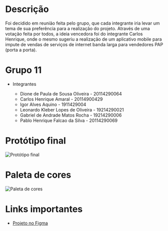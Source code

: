 # Descrição

Foi decidido em reunião feita pelo grupo, que cada integrante iria levar um tema de sua preferência para a realização do projeto. Através de uma votação feita por todos, a ideia vencedora foi do integrante Carlos Henrique, onde o mesmo sugeriu a realização de um aplicativo mobile para impute de vendas de serviços de internet banda larga para vendedores PAP (porta a porta).

# Grupo 11
* Integrantes

   - Dione de Paula de Sousa Oliveira - 20114290064
   - Carlos Henrique Amaral - 20114900429
   - Igor Alves Aquino - 1911429004
   - Leonardo Kleber Lopes de Oliveira - 19214290021
   - Gabriel de Andrade Matos Rocha - 19214290006
   - Pablo Henrique Falcao da Silva - 20114290069

<h1 align="left">Protótipo final</h1>

![Protótipo final](https://user-images.githubusercontent.com/61297882/134259243-bc33ffcf-e068-44b8-9323-9c42cdd1a31f.png)

# Paleta de cores

![Paleta de cores](https://user-images.githubusercontent.com/61297882/134259162-ead17f25-2944-4486-80a8-eedeba888f31.png)

# Links importantes

- [Projeto no Figma](https://www.figma.com/file/aThg9Ebolu2kepnjvP0eMl/Untitled?node-id=0%3A1/)
